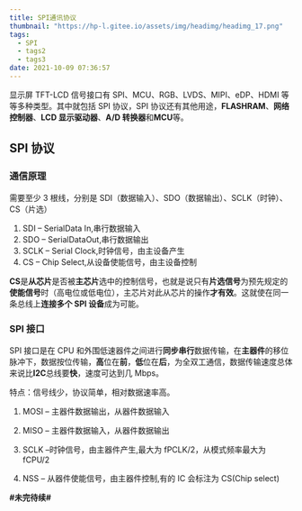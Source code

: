 ```yaml
---
title: SPI通讯协议
thumbnail: "https://hp-l.gitee.io/assets/img/headimg/headimg_17.png"
tags:
  - SPI
  - tags2
  - tags3
date: 2021-10-09 07:36:57
---
```



显示屏 TFT-LCD 信号接口有 SPI、MCU、RGB、LVDS、MIPI、eDP、HDMI 等等多种类型。其中就包括 SPI 协议，SPI 协议还有其他用途，**FLASHRAM**、**网络控制器**、**LCD 显示驱动器**、**A/D 转换器**和**MCU**等。

## SPI 协议

### 通信原理

需要至少 3 根线，分别是 SDI（数据输入）、SDO（数据输出）、SCLK（时钟）、CS（片选）

1. SDI – SerialData In,串行数据输入
2. SDO – SerialDataOut,串行数据输出
3. SCLK – Serial Clock,时钟信号，由主设备产生
4. CS – Chip Select,从设备使能信号，由主设备控制

**CS**是**从芯片**是否被**主芯片**选中的控制信号，也就是说只有**片选信号**为预先规定的**使能信号**时（高电位或低电位），主芯片对此从芯片的操作**才有效**。这就使在同一条总线上**连接多个 SPI 设备**成为可能。

### SPI 接口

SPI 接口是在 CPU 和外围低速器件之间进行**同步串行**数据传输，在**主器件**的移位脉冲下，数据按位传输，**高**位在**前**，**低**位在**后**，为全双工通信，数据传输速度总体来说比**I2C**总线要**快**，速度可达到几 Mbps。

特点：信号线少，协议简单，相对数据速率高。

1. MOSI – 主器件数据输出，从器件数据输入

2. MISO – 主器件数据输入，从器件数据输出

3. SCLK –时钟信号，由主器件产生,最大为 fPCLK/2，从模式频率最大为 fCPU/2

4. NSS – 从器件使能信号，由主器件控制,有的 IC 会标注为 CS(Chip select)

**#未完待续#**


